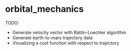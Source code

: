 # orbital_mechanics


TODO:
- Generate velocity vector with Battin-Loechler algorithm
- Generate earth-to-mars trajectory data 
- Visualizing a cost function with respect to trajectory
